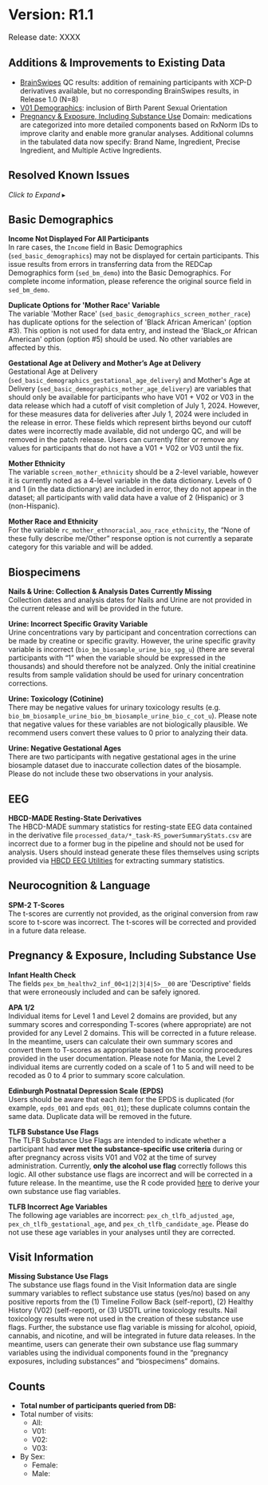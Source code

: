 # Version: R1.1
<p style="font-size: 1.1em">Release date: XXXX</p>

## Additions & Improvements to Existing Data

- [BrainSwipes](../../instruments/mri/qc.md#brainswipes) QC results: addition of remaining participants with XCP-D derivatives available, but no corresponding BrainSwipes results, in Release 1.0 (N=8)
- [V01 Demographics](../../instruments/SED/v01-demo.md): inclusion of Birth Parent Sexual Orientation
- [Pregnancy & Exposure, Including Substance Use](../../instruments/index.md#pregexp) Domain: medications are categorized into more detailed components based on RxNorm IDs to improve clarity and enable more granular analyses. Additional columns in the tabulated data now specify: Brand Name, Ingredient, Precise Ingredient, and Multiple Active Ingredients.


## Resolved Known Issues

<div id="resolved-known-issues" class="table-banner" onclick="toggleCollapse(this)">
  <span class="emoji"><i class="fa fa-check"></i><i class="fa fa-screwdriver-wrench"></i></span>
  <span class="text-with-link">
  <span class="text"><i>Click to Expand</i></span>
  <a class="anchor-link" href="#resolved-known-issues" title="Copy link">
  <i class="fa-solid fa-link"></i>
  </a>
  </span>
  <span class="arrow">▸</span>
</div>
<div class="collapsible-content">
<h2 id="basic-demographics">Basic Demographics</h2>
<p><span class="emoji" style="color: #9d4edd;"><i class="fas fa-bug"></i></span> <strong>Income Not Displayed For All Participants</strong><br>
In rare cases, the <code>Income</code> field in Basic Demographics (<code>sed_basic_demographics</code>) may not be displayed for certain participants. This issue results from errors in transferring data from the REDCap Demographics form (<code>sed_bm_demo</code>) into the Basic Demographics. For complete income information, please reference the original source field in <code>sed_bm_demo</code>.</p>
<p><span class="emoji" style="color: #9d4edd;"><i class="fas fa-bug"></i></span> <strong>Duplicate Options for &#39;Mother Race&#39; Variable</strong><br>
The variable &#39;Mother Race&#39; (<code>sed_basic_demographics_screen_mother_race</code>) has duplicate options for the selection of &#39;Black African American&#39; (option #3). This option is not used for data entry, and instead the &#39;Black_or African American&#39; option (option #5) should be used. No other variables are affected by this.     </p>
<p><span class="emoji" style="color: #9d4edd;"><i class="fas fa-bug"></i></span> <strong>Gestational Age at Delivery and Mother’s Age at Delivery</strong><br>
Gestational Age at Delivery (<code>sed_basic_demographics_gestational_age_delivery</code>) and Mother&#39;s Age at Delivery (<code>sed_basic_demographics_mother_age_delivery</code>) are variables that should only be available for participants who have V01 + V02 or V03 in the data release which had a cutoff of visit completion of July 1, 2024. However, for these measures data for deliveries after July 1, 2024 were included in the release in error. These fields which represent births beyond our cutoff dates were incorrectly made available, did not undergo QC, and will be removed in the patch release. Users can currently filter or remove any values for participants that do not have a V01 + V02 or V03 until the fix.           </p>
<p><span class="emoji" style="color: #9d4edd;"><i class="fas fa-bug"></i></span> <strong>Mother Ethnicity</strong><br>
The variable <code>screen_mother_ethnicity</code> should be a 2-level variable, however it is currently noted as a 4-level variable in the data dictionary. Levels of 0 and 1 (in the data dictionary) are included in error, they do not appear in the dataset; all participants with valid data have a value of 2 (Hispanic) or 3 (non-Hispanic).</p>
<p><span class="emoji" style="color: #9d4edd;"><i class="fas fa-bug"></i></span> <strong>Mother Race and Ethnicity</strong><br>
For the variable <code>rc_mother_ethnoracial_aou_race_ethnicity</code>, the “None of these fully describe me/Other” response option is not currently a separate category for this variable and will be added.      </p>
<h2 id="biospecimens">Biospecimens</h2>
<p><span class="emoji" style="color: #9d4edd;"><i class="fas fa-bug"></i></span> <strong>Nails &amp; Urine: Collection &amp; Analysis Dates Currently Missing</strong><br>
Collection dates and analysis dates for Nails and Urine are not provided in the current release and will be provided in the future.</p>
<p><span class="emoji" style="color: #9d4edd;"><i class="fas fa-bug"></i></span> <strong>Urine: Incorrect Specific Gravity Variable</strong><br>
Urine concentrations vary by participant and concentration corrections can be made by creatine or specific gravity. However, the urine specific gravity variable is incorrect (<code>bio_bm_biosample_urine_bio_spg_u</code>) (there are several participants with “1” when the variable should be expressed in the thousands) and should therefore not be analyzed. Only the initial creatinine results from sample validation should be used for urinary concentration corrections.          </p>
<p><span class="emoji" style="color: #9d4edd;"><i class="fas fa-bug"></i></span> <strong>Urine: Toxicology (Cotinine)</strong><br>
There may be negative values for urinary toxicology results (e.g. <code>bio_bm_biosample_urine_bio_bm_biosample_urine_bio_c_cot_u</code>). Please note that negative values for these variables are not biologically plausible. We recommend users convert these values to 0 prior to analyzing their data.            </p>
<p><span class="emoji" style="color: #9d4edd;"><i class="fas fa-bug"></i></span> <strong>Urine: Negative Gestational Ages</strong><br>
There are two participants with negative gestational ages in the urine biosample dataset due to inaccurate collection dates of the biosample. Please do not include these two observations in your analysis.   </p>
<h2 id="eeg">EEG</h2>
<p><span class="emoji" style="color: #9d4edd;"><i class="fas fa-bug"></i></span> <strong>HBCD-MADE Resting-State Derivatives</strong><br>
The HBCD-MADE summary statistics for resting-state EEG data contained in the derivative file <code>processed_data/*_task-RS_powerSummaryStats.csv</code> are incorrect due to a former bug in the pipeline and should not be used for analysis. Users should instead generate these files themselves using scripts provided via <a href="https://hbcd-eeg-utilities.readthedocs.io/en/stable/">HBCD EEG Utilities</a> for extracting summary statistics.    </p>
<h2 id="neurocognition-language">Neurocognition &amp; Language</h2>
<p><span class="emoji" style="color: #9d4edd;"><i class="fas fa-bug"></i></span> <strong>SPM-2 T-Scores</strong><br>
The t-scores are currently not provided, as the original conversion from raw score to t-score was incorrect. The t-scores will be corrected and provided in a future data release.  </p>
<h2 id="pregnancy-exposure-including-substance-use">Pregnancy &amp; Exposure, Including Substance Use</h2>
<p><span class="emoji" style="color: #9d4edd;"><i class="fas fa-bug"></i></span> <strong>Infant Health Check</strong><br>
The fields <code>pex_bm_healthv2_inf_00&lt;1|2|3|4|5&gt;__00</code> are &#39;Descriptive&#39; fields that were erroneously included and can be safely ignored.        </p>
<p><span class="emoji" style="color: #9d4edd;"><i class="fas fa-bug"></i></span> <strong>APA 1/2</strong><br>
Individual items for Level 1 and Level 2 domains are provided, but any summary scores and corresponding T-scores (where appropriate) are not provided for any Level 2 domains. This will be corrected in a future release. In the meantime, users can calculate their own summary scores and convert them to T-scores as appropriate based on the scoring procedures provided in the user documentation. Please note for Mania, the Level 2 individual items are currently coded on a scale of 1 to 5 and will need to be recoded as 0 to 4 prior to summary score calculation.</p>
<p><span class="emoji" style="color: #9d4edd;"><i class="fas fa-bug"></i></span> <strong>Edinburgh Postnatal Depression Scale (EPDS)</strong><br>
Users should be aware that each item for the EPDS is duplicated (for example, <code>epds_001</code> and <code>epds_001_01</code>); these duplicate columns contain the same data. Duplicate data will be removed in the future.       </p>
<p><span class="emoji" style="color: #9d4edd;"><i class="fas fa-bug"></i></span> <strong>TLFB Substance Use Flags</strong><br>
The TLFB Substance Use Flags are intended to indicate whether a participant had <strong>ever met the substance-specific use criteria</strong> during or after pregnancy across visits V01 and V02 at the time of survey administration. Currently, <strong>only the alcohol use flag</strong> correctly follows this logic. All other substance use flags are incorrect and will be corrected in a future release. In the meantime, use the R code provided <a href="https://github.com/nbdc-datahub/hbcd-tlfb-su-flags">here</a> to derive your own substance use flag variables.         </p>
<p><span class="emoji" style="color: #9d4edd;"><i class="fas fa-bug"></i></span> <strong>TLFB Incorrect Age Variables</strong><br>
The following age variables are incorrect: <code>pex_ch_tlfb_adjusted_age</code>, <code>pex_ch_tlfb_gestational_age</code>, and <code>pex_ch_tlfb_candidate_age</code>. Please do not use these age variables in your analyses until they are corrected.   </p>
<h2 id="visit-information">Visit Information</h2>
<p><span class="emoji" style="color: #9d4edd;"><i class="fas fa-bug"></i></span> <strong>Missing Substance Use Flags</strong><br>
The substance use flags found in the Visit Information data are single summary variables to reflect substance use status (yes/no) based on any positive reports from the (1) Timeline Follow Back (self-report), (2) Healthy History (V02) (self-report), or (3) USDTL urine toxicology results. Nail toxicology results were not used in the creation of these substance use flags. Further, the substance use flag variable is missing for alcohol, opioid, cannabis, and nicotine, and will be integrated in future data releases. In the meantime, users can generate their own substance use flag summary variables using the individual components found in the “pregnancy exposures, including substances” and “biospecimens” domains.       </p>
</div>

## Counts
* **Total number of participants queried from DB:** 
* Total number of visits:  
    * All: 
    * V01: 
    * V02: 
    * V03: 
* By Sex:
  * Female: 
  * Male: 

<br>